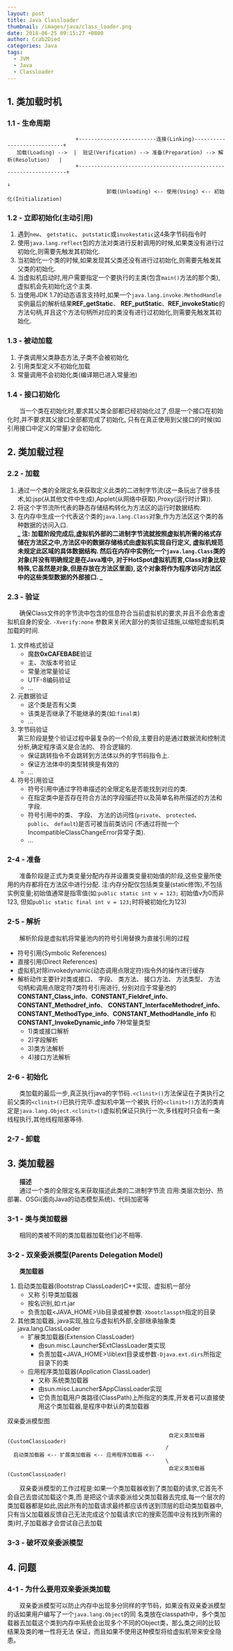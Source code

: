 ```yaml
---
layout: post
title: Java Classloader
thumbnail: /images/java/class_loader.png
date: 2018-06-25 09:15:27 +0800
author: Crab2Died
categories: Java
tags: 
  - JVM
  - Java 
  - Classloader
---
```


## 1. 类加载时机
### 1.1 - 生命周期
```
                      +-------------------------连接(Linking)----------------------------+
   加载(Loading) -->  |  验证(Verification) --> 准备(Preparation) --> 解析(Resolution)   |
                      +------------------------------------------------------------------+
                                                                            ↓
                                卸载(Unloading) <-- 使用(Using) <-- 初始化(Initialization)
```

### 1.2 - 立即初始化(主动引用)  
   1. 遇到`new`、 `getstatic`、 `putstatic`或`invokestatic`这4条字节码指令时
   2. 使用`java.lang.reflect`包的方法对类进行反射调用的时候,如果类没有进行过初始化,则需要先触发其初始化.
   3. 当初始化一个类的时候,如果发现其父类还没有进行过初始化,则需要先触发其父类的初始化.
   4. 当虚拟机启动时,用户需要指定一个要执行的主类(包含`main()`方法的那个类),虚拟机会先初始化这个主类.
   5. 当使用JDK 1.7的动态语言支持时,如果一个`java.lang.invoke.MethodHandle`实例最后的解析结果**REF_getStatic**、
      **REF_putStatic**、**REF_invokeStatic**的方法句柄,并且这个方法句柄所对应的类没有进行过初始化,则需要先触发其初始化.
      
### 1.3 - 被动加载
   1. 子类调用父类静态方法,子类不会被初始化
   2. 引用类型定义不初始化加载
   3. 常量调用不会初始化类(编译期已进入常量池)
   
### 1.4 - 接口初始化
   &emsp;&emsp;当一个类在初始化时,要求其父类全部都已经初始化过了,但是一个接口在初始化时,并不要求其父接口全部都完成了初始化,
   只有在真正使用到父接口的时候(如引用接口中定义的常量)才会初始化.

## 2. 类加载过程
### 2.2 - 加载
   1. 通过一个类的全限定名来获取定义此类的二进制字节流(这一条玩出了很多技术,如:jsp(从其他文件中生成),Applet(从网络中获取),Proxy(运行时计算)).
   2. 将这个字节流所代表的静态存储结构转化为方法区的运行时数据结构.
   3. 在内存中生成一个代表这个类的`java.lang.Class`对象,作为方法区这个类的各种数据的访问入口.  
   **_
   注:
   加载阶段完成后,虚拟机外部的二进制字节流就按照虚拟机所需的格式存储在方法区之中,方法区中的数据存储格式由虚拟机实现自行定义,
   虚拟机规范未规定此区域的具体数据结构. 然后在内存中实例化一个`java.lang.Class`类的对象(并没有明确规定是在Java堆中,
   对于HotSpot虚拟机而言,Class对象比较特殊,它虽然是对象,但是存放在方法区里面),
   这个对象将作为程序访问方法区中的这些类型数据的外部接口.
   _**

### 2.3 - 验证
   &emsp;&emsp;确保Class文件的字节流中包含的信息符合当前虚拟机的要求,并且不会危害虚拟机自身的安全.
   `-Xverify:none`
   参数来关闭大部分的类验证措施,以缩短虚拟机类加载的时间.  
   1.  文件格式验证
        - 魔数**0xCAFEBABE**验证
        - 主、次版本号验证
        - 常量池常量验证
        - UTF-8编码验证
        - ...
   2.  元数据验证
        - 这个类是否有父类
        - 该类是否继承了不能继承的类(如:`final类`)
        - ...
   3.  字节码验证  
       第三阶段是整个验证过程中最复杂的一个阶段,主要目的是通过数据流和控制流分析,确定程序语义是合法的、 符合逻辑的.
        - 保证跳转指令不会跳转到方法体以外的字节码指令上.
        - 保证方法体中的类型转换是有效的
        - ...
   4.  符号引用验证
        - 符号引用中通过字符串描述的全限定名是否能找到对应的类.
        - 在指定类中是否存在符合方法的字段描述符以及简单名称所描述的方法和字段.
        - 符号引用中的类、 字段、 方法的访问性(`private`、 `protected`、 `public`、 `default`)是否可被当前类访问
          (不通过将抛一个IncompatibleClassChangeError异常子类).
        - ...

### 2-4 - 准备
   &emsp;&emsp;准备阶段是正式为类变量分配内存并设置类变量初始值的阶段,这些变量所使用的内存都将在方法区中进行分配.
   注:内存分配仅包括类变量(static修饰),不包括实例变量;初始值通常是指零值(如:`public static int v = 123;` 初始值v为0而非123,
   但如`public static final int v = 123;`时将被初始化为123)

### 2-5 - 解析
   &emsp;&emsp;解析阶段是虚拟机将常量池内的符号引用替换为直接引用的过程
   - 符号引用(Symbolic References)
   - 直接引用(Direct References)
   - 虚拟机对除invokedynamic(动态调用点限定符)指令外的操作进行缓存
   - 解析动作主要针对类或接口、 字段、 类方法、 接口方法、 方法类型、 方法句柄和调用点限定符7类符号引用进行,
     分别对应于常量池的**CONSTANT_Class_info**、**CONSTANT_Fieldref_info**、 **CONSTANT_Methodref_info**、
     **CONSTANT_InterfaceMethodref_info**、 **CONSTANT_MethodType_info**、**CONSTANT_MethodHandle_info**
     和**CONSTANT_InvokeDynamic_info** 7种常量类型
     * 1)类或接口解析
     * 2)字段解析
     * 3)类方法解析
     * 4)接口方法解析

### 2-6 - 初始化
   &emsp;&emsp;类加载的最后一步,真正执行java的字节码`.<clinit>()`方法保证在子类执行之前父类的`<clinit>()`已执行完毕.虚拟机中第一个被执
   行的`<clinit>()`方法的类肯定是`java.lang.Object.<clinit>()`虚拟机保证只执行一次,多线程时只会有一条线程执行,其他线程阻塞等待.

### 2-7 - 卸载

## 3. 类加载器
   &emsp;&emsp;**描述**  
   &emsp;&emsp;通过一个类的全限定名来获取描述此类的二进制字节流
   应用:类层次划分、热部署、OSGi(面向Java的动态模型系统)、代码加密等

### 3-1 - 类与类加载器
   &emsp;&emsp;相同的类被不同的类加载器加载他们必不相等.

### 3-2 - 双亲委派模型(Parents Delegation Model)
   &emsp;&emsp;**类加载器**  
   1. 启动类加载器(Bootstrap ClassLoader)C++实现、虚拟机一部分
      - 又称 引导类加载器
      - 按名识别,如:rt.jar
      - 负责加载&lt;JAVA_HOME&gt;\lib目录或被参数`-Xbootclasspth`指定的目录
   2. 其他类加载器, java实现,独立与虚拟机外部,全部继承抽象类java.lang.ClassLoader
      - 扩展类加载器(Extension ClassLoader)
        * 由sun.misc.Launcher$ExtClassLoader类实现
        * 负责加载&lt;JAVA_HOME&gt;\lib\ext目录或参数`-Djava.ext.dirs`所指定目录下的类
      - 应用程序类加载器(Application ClassLoader)
        * 又称 系统类加载器
        * 由sun.misc.Launcher$AppClassLoader实现
        * 它负责加载用户类路径(ClassPath)上所指定的类库,开发者可以直接使用这个类加载器,是程序中默认的类加载器  

   双亲委派模型图
   ```
                                                       自定义类加载器(CustomClassLoader)
                                                      /
     启动类加载器 <-- 扩展类加载器 <-- 应用程序加载器 <--
                                                      \
                                                       自定义类加载器(CustomClassLoader)
   ```
   &emsp;&emsp;双亲委派模型的工作过程是:如果一个类加载器收到了类加载的请求,它首先不会自己去尝试加载这个类,而
   是把这个请求委派给父类加载器去完成,每一个层次的类加载器都是如此,因此所有的加载请求最终都应该传送到顶层的启动类加载器中,
   只有当父加载器反馈自己无法完成这个加载请求(它的搜索范围中没有找到所需的类)时,子加载器才会尝试自己去加载

### 3-3 - 破坏双亲委派模型

## 4. 问题
### 4-1 - 为什么要用双亲委派类加载
   &emsp;&emsp;双亲委派模型可以防止内存中出现多分同样的字节码，如果没有双亲委派模型的话如果用户编写了一个`java.lang.Object`的同
   名类放在classpath中，多个类加载器去加载这个类到内存中系统会出现多个不同的Object类，那么类之间的比较结果及类的唯一性将无法
   保证，而且如果不使用这种模型将给虚拟机带来安全隐患。
